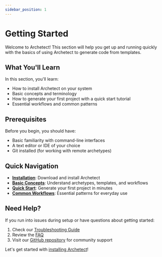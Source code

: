 ```yaml
---
sidebar_position: 1
---
```


# Getting Started

Welcome to Archetect! This section will help you get up and running quickly with the basics of using Archetect to generate code from templates.

## What You'll Learn

In this section, you'll learn:

- How to install Archetect on your system
- Basic concepts and terminology
- How to generate your first project with a quick start tutorial
- Essential workflows and common patterns

## Prerequisites

Before you begin, you should have:

- Basic familiarity with command-line interfaces
- A text editor or IDE of your choice
- Git installed (for working with remote archetypes)

## Quick Navigation

- **[Installation](./installation)**: Download and install Archetect
- **[Basic Concepts](./concepts)**: Understand archetypes, templates, and workflows
- **[Quick Start](./quick-start)**: Generate your first project in minutes
- **[Common Workflows](./workflows)**: Essential patterns for everyday use

## Need Help?

If you run into issues during setup or have questions about getting started:

1. Check our [Troubleshooting Guide](./troubleshooting)
2. Review the [FAQ](./faq)
3. Visit our [GitHub repository](https://github.com/archetect/archetect) for community support

Let's get started with [installing Archetect](./installation)!